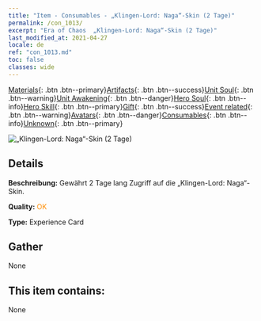 ```yaml
---
title: "Item - Consumables - „Klingen-Lord: Naga“-Skin (2 Tage)"
permalink: /con_1013/
excerpt: "Era of Chaos  „Klingen-Lord: Naga“-Skin (2 Tage)"
last_modified_at: 2021-04-27
locale: de
ref: "con_1013.md"
toc: false
classes: wide
---
```

 [Materials](/ItemsDE/){: .btn .btn--primary}[Artifacts](/ItemsDE/Artifacts/){: .btn .btn--success}[Unit Soul](/ItemsDE/UnitSoul/){: .btn .btn--warning}[Unit Awakening](/ItemsDE/UnitAwakening/){: .btn .btn--danger}[Hero Soul](/ItemsDE/HeroSoul/){: .btn .btn--info}[Hero Skill](/ItemsDE/HeroSkill/){: .btn .btn--primary}[Gift](/ItemsDE/Gift/){: .btn .btn--success}[Event related](/ItemsDE/Events/){: .btn .btn--warning}[Avatars](/ItemsDE/Avatars/){: .btn .btn--danger}[Consumables](/ItemsDE/Consumables/){: .btn .btn--info}[Unknown](/ItemsDE/Unknown/){: .btn .btn--primary}

 ![„Klingen-Lord: Naga“-Skin (2 Tage)](/images/u/ti_najia.jpg)

## Details
 **Beschreibung:** Gewährt 2 Tage lang Zugriff auf die „Klingen-Lord: Naga“-Skin.

 **Quality:** <span style="color: #FF8C00">OK</span>

 **Type:** Experience Card

## Gather

  None

## This item contains:

  None

